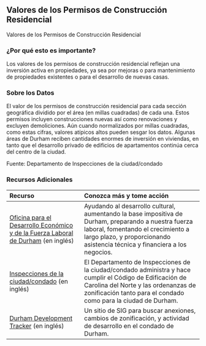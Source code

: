 ## Valores de los Permisos de Construcción Residencial
Valores de los Permisos de Construcción Residencial

### ¿Por qué esto es importante?
Los valores de los permisos de construcción residencial reflejan una inversión activa en propiedades, ya sea por mejoras o para mantenimiento de propiedades existentes o para el desarrollo de nuevas casas.

### Sobre los Datos
El valor de los permisos de construcción residencial para cada sección geográfica dividido por el área (en millas cuadradas) de cada una. Estos permisos incluyen construcciones nuevas así como renovaciones y excluyen demoliciones. Aún cuando normalizados por millas cuadradas, como estas cifras, valores atípicos altos pueden sesgar los datos. Algunas áreas de Durham reciben cantidades enormes de inversión en viviendas, en tanto que el desarrollo privado de edificios de apartamentos continúa cerca del centro de la ciudad.

Fuente: Departamento de Inspecciones de la ciudad/condado  

### Recursos Adicionales

|Recurso | Conozca más y tome acción |
|:--- | :--- |
|[Oficina para el Desarrollo Económico y de la Fuerza Laboral de Durham](http://durhamnc.gov/446/Office-of-Economic-Workforce-Development) (en inglés) | Ayudando al desarrollo cultural, aumentando la base impositiva de Durham, preparando a nuestra fuerza laboral, fomentando el crecimiento a largo plazo, y proporcionando asistencia técnica y financiera a los negocios.
|[Inspecciones de la ciudad/condado](http://durhamnc.gov/293/City-County-Inspections) (en inglés) | El Departamento de Inspecciones de la ciudad/condado administra y hace cumplir el Código de Edificación de Carolina del Norte y las ordenanzas de zonificación tanto para el condado como para la ciudad de Durham.
|[Durham Development Tracker](http://gisweb.durhamnc.gov/durhammaps/developmenttracker/index.html) (en inglés) | Un sitio de SIG para buscar anexiones, cambios de zonificación, y actividad de desarrollo en el condado de Durham.
